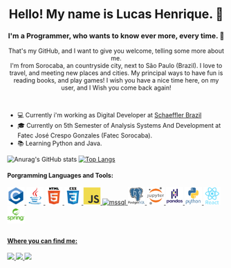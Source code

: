 <h1 align="center">Hello! My name is Lucas Henrique. 🤖</h1>
<h3 align="center">I'm a Programmer, who wants to know ever more, every time. 👾</h3>

<p align="center">That's my GitHub, and I want to give you welcome, telling some more about me. <br>I'm from Sorocaba, an countryside city, next to São Paulo (Brazil). I love to travel, and meeting new places and cities. My principal ways to have fun is reading books, and play games! I wish you have a nice time here, on my user, and I Wish you come back again!</p>

<br>

- 💻 Currently i'm working as Digital Developer at <a href="https://www.schaeffler.com.br/pt/" target="_blank">Schaeffler Brazil</a>
- 🎓 Currently on 5th Semester of Analysis Systems And Development at Fatec José Crespo Gonzales (Fatec Sorocaba).
- 📚 Learning Python and Java.

![Anurag's GitHub stats](https://github-readme-stats.vercel.app/api?username=LucasHenriqueMessias&show_icons=true&theme=dark)
[![Top Langs](https://github-readme-stats.vercel.app/api/top-langs/?username=LucasHenriqueMessias&theme=dark)](https://github.com/anuraghazra/github-readme-stats)

<h4>Porgramming Languages and Tools:</h3>
<p> <a href="https://www.cprogramming.com/" target="_blank" rel="noreferrer"> <img src="https://raw.githubusercontent.com/devicons/devicon/master/icons/c/c-original.svg" alt="c" width="40" height="40"/> </a> <a href="https://www.java.com" target="_blank" rel="noreferrer"> <img src="https://raw.githubusercontent.com/devicons/devicon/master/icons/java/java-original.svg" alt="java" width="40" height="40"/> </a> <a href="https://www.w3.org/html/" target="_blank" rel="noreferrer"> <img src="https://raw.githubusercontent.com/devicons/devicon/master/icons/html5/html5-original-wordmark.svg" alt="html5" width="40" height="40"/> </a><a href="https://www.w3schools.com/css/" target="_blank" rel="noreferrer"> <img src="https://raw.githubusercontent.com/devicons/devicon/master/icons/css3/css3-original-wordmark.svg" alt="css3" width="40" height="40"/> </a><a href="https://developer.mozilla.org/en-US/docs/Web/JavaScript" target="_blank" rel="noreferrer"> <img src="https://raw.githubusercontent.com/devicons/devicon/master/icons/javascript/javascript-original.svg" alt="javascript" width="40" height="40"/> </a><a href="https://www.microsoft.com/en-us/sql-server" target="_blank" rel="noreferrer"> <img src="https://www.svgrepo.com/show/303229/microsoft-sql-server-logo.svg" alt="mssql" width="40" height="40"/> </a><a href="https://www.postgresql.org/" target="_blank" rel="noreferrer"> <img src="https://raw.githubusercontent.com/devicons/devicon/master/icons/postgresql/postgresql-original-wordmark.svg" alt="PostgreSQL" width="40" height="40"/> </a><a href="https://jupyter.org/" target="_blank" rel="noreferrer"> <img src="https://raw.githubusercontent.com/devicons/devicon/master/icons/jupyter/jupyter-original-wordmark.svg" alt="Jupyter" width="40" height="40"/> </a><a href="https://pandas.pydata.org/" target="_blank" rel="noreferrer"> <img src="https://raw.githubusercontent.com/devicons/devicon/master/icons/pandas/pandas-original-wordmark.svg" alt="Pandas" width="40" height="40"/> </a><a href="https://www.python.org/" target="_blank" rel="noreferrer"> <img src="https://raw.githubusercontent.com/devicons/devicon/master/icons/python/python-original-wordmark.svg" alt="Python" width="40" height="40"/> </a> <a href="https://reactjs.org/" target="_blank" rel="noreferrer"> <img src="https://raw.githubusercontent.com/devicons/devicon/master/icons/react/react-original-wordmark.svg" alt="React" width="40" height="40"/> </a>
<a href="https://spring.io/" target="_blank" rel="noreferrer"> <img src="https://raw.githubusercontent.com/devicons/devicon/master/icons/spring/spring-original-wordmark.svg" alt="Spring" width="40" height="40"/> </a>  <a href="https://spring.io/" target="_blank" rel="noreferrer"> </p>
  
##

<h4>Where you can find me:</h4>

<div>
  <a href="https://www.instagram.com/yami.jpg/" target="_blank">
    <img src="https://img.shields.io/badge/Instagram-E4405F?style=for-the-badge&logo=instagram&logoColor=white">
  </a>
  
  <a href="https://br.linkedin.com/in/lucas-henrique-messias-gon%C3%A7alves-b35809203" target="_blank">
    <img src="https://img.shields.io/badge/LinkedIn-0077B5?style=for-the-badge&logo=linkedin&logoColor=white">
  </a>
  
  <a href="mailto:lucashenriquemessiasgoncalves@gmail.com">
    <img src="https://img.shields.io/badge/Gmail-D14836?style=for-the-badge&logo=gmail&logoColor=white">
  </a>  
</div>

<br>
